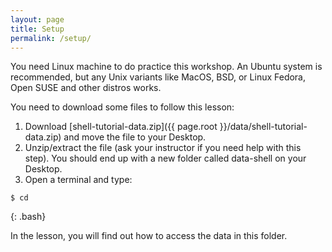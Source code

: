 ```yaml
---
layout: page
title: Setup
permalink: /setup/
---
```


You need Linux machine to do practice this workshop. An Ubuntu system is recommended, but any Unix variants like MacOS, BSD, or Linux Fedora, Open SUSE and other distros works.

You need to download some files to follow this lesson:

1. Download [shell-tutorial-data.zip]({{ page.root }}/data/shell-tutorial-data.zip) and move the file to your Desktop.
2. Unzip/extract the file (ask your instructor if you need help with this step). You should end up with a new folder called data-shell on your Desktop.
3. Open a terminal and type:

~~~
$ cd
~~~
{: .bash}

In the lesson, you will find out how to access the data in this folder.  
